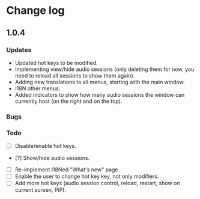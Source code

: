 # Change log

## 1.0.4
### Updates
- Updated hot keys to be modified.
- Implementing view/hide audio sessions (only deleting them for now, you need to reload all sessions to show them again).
- Adding new translations to all menus, starting with the main window.
- I18N other menus.
- Added indicators to show how many audio sessions the window can currently host (on the right and on the top).

### Bugs
### Todo
- [ ] Disable/enable hot keys.
- [?] Show/hide audio sessions.
- [ ] Re-implement I18Ned "What's new" page.
- [ ] Enable the user to change hot key key, not only modifiers.
- [ ] Add more hot keys (audio session control, reload, restart, show on current screen, PiP).